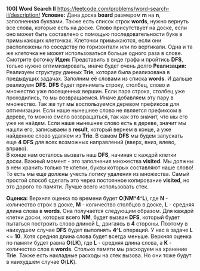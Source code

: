 **100) Word Search II**
https://leetcode.com/problems/word-search-ii/description/
**Условие:**
Дана доска **board** размером **m** на **n**, заполненная буквами. Также есть список строк **words**, нужно вернуть все слова, которые есть на доске.
Слово присутствует на доске, если оно может быть составлено с помощью последовательности букв в примыкающих клеточках. Клеточки примыкаются, если они расположены по соседству по горизонтали или по вертикали. Одна и та же клеточка не может использоваться больше одного раза в слове. Смотрите фоточку
**Идея:**
Представить в виде графа и пройтись **DFS**, только нужно оптимизировать, иначе будет очень долго
**Реализация:**
    Реализуем структуру данных **Trie**, которая была реализована в предыдущих задачах. Заполним её словами из списка **words**. И дальше реализуем **DFS**.
    **DFS** будет принимать строку, столбец, слово и множество уже посещенных вершин.
    Если пара строка, столбец уже проходились, то мы возвращаемся. Иначе добавляем эту пару в множество. Так же тут мы воспользуемся деревом префиксов для оптимизации. Если наше нынешнее слово не является префиксом в дереве, то можно смело возвращаться, так как это значит, что мы его уже не найдем. Если наше нынешнее слово есть в дереве, значит мы нашли его, записываем в **result**, который вернем в конце, а уже найденное слово удаляем из **Trie**.
    В самом **DFS** мы будем запускать еще **4** **DFS** для всех возможных направлений (вверх, вниз, влево, вправо).  
    В конце нам осталось вызвать наш **DFS**, начиная с каждой клетки доски.
    Важный момент - это заполнения множества **visited**. Мы должны в нем хранить только те клетки, буквы которых составляют наше слово! То есть мы еще должны учесть логику удаления из множества. Самый простой способ сделать это через постоянное копирование **visited**, но это дорого по памяти. Лучше всего использовать стек.

**Оценка:**
    Верхняя оценка по времени будет **O**(**NM*****4**^**L**), где **N** - количество строк в доске, **M** - количество столбцов в доске, **L** - средняя длина слова в **words**. Она получается следующим образом. Для каждой клетки доски, которых всего **NM**, будет вызван **DFS**, который будет пытаться построить слово длиной **L**, двигаясь в **4** стороны. Поэтому в наихудшем случае **DFS** будет выполнять **4**^**L** операций. У нас в задаче **L** <= **10**. Хотя средняя длина слова будет всегда меньше.
    Верхняя оценка по памяти будет равна **O**(**LK**), где **L** - средняя длина слова, а **K** - количество слов в **words**. Столько памяти мы расходуем на хранение **Trie**. Также есть накладные расходы на стек вызова. Но они тоже будут в наихудшем случае **O**(**LK**).
